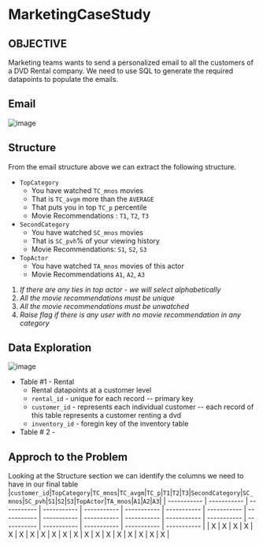 # MarketingCaseStudy

## OBJECTIVE

Marketing teams wants to send a personalized email to all the customers of a DVD Rental company. We need to use SQL to generate the required datapoints to populate the emails.

## Email

![image](https://user-images.githubusercontent.com/92747557/142675368-80fd6045-7095-4cc2-a9f2-373512464070.png)

## Structure

From the email structure above we can extract the following structure.

- `TopCategory`
  - You have watched `TC_mnos` movies
  - That is `TC_avgm` more than the `AVERAGE`
  - That puts you in top `TC_p` percentile
  - Movie Recommendations : `T1`, `T2`, `T3`
- `SecondCategory`
  - You have watched `SC_mnos` movies
  - That is `SC_pvh`% of your viewing history
  - Movie Recommendations: `S1`, `S2`, `S3`
- `TopActor`
  - You have watched `TA_mnos` movies of this actor
  - Movie Recommendations `A1`, `A2`, `A3`

1. _If there are any ties in top actor - we will select alphabetically_
2. _All the movie recommendations must be unique_
3. _All the movie recommendations must be unwatched_
4. _Raise flag if there is any user with no movie recommendation in any category_

## Data Exploration

![image](https://user-images.githubusercontent.com/92747557/142676603-d99f0bec-dd67-4320-9978-72a32544cd39.png)

- Table #1 - Rental
  - Rental datapoints at a customer level
  - `rental_id` - unique for each record -- primary key
  - `customer_id` - represents each individual customer -- each record of this table represents a customer renting a dvd
  - `inventory_id` - foregin key of the inventory table
- Table # 2 - 

## Approch to the Problem

Looking at the Structure section we can identify the columns we need to have in our final table
|`customer_id`|`TopCategory`|`TC_mnos`|`TC_avgm`|`TC_p`|`T1`|`T2`|`T3`|`SecondCategory`|`SC_mnos`|`SC_pvh`|`S1`|`S2`|`S3`|`TopActor`|`TA_mnos`|`A1`|`A2`|`A3`|
| ----------- | ----------- | ----------- | ----------- | ----------- | ----------- | ----------- | ----------- | ----------- | ----------- | ----------- | ----------- | ----------- | ----------- | ----------- | ----------- | ----------- | ----------- | ----------- |
| X | X | X | X | X | X | X | X | X | X | X | X | X | X | X | X | X | X | X |